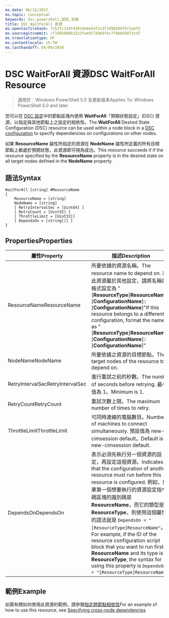 ```yaml
---
ms.date: 06/12/2017
ms.topic: conceptual
keywords: dsc,powershell,設定,安裝
title: DSC WaitForAll 資源
ms.openlocfilehash: 7cb2fc134f4391de0e5df2cd719902097bf2ebf5
ms.sourcegitcommit: cf195b090b3223fa4917206dfec7f0b603873cdf
ms.translationtype: HT
ms.contentlocale: zh-TW
ms.lasthandoff: 04/09/2018
---
```

# <a name="dsc-waitforall-resource"></a><span data-ttu-id="3f3ea-103">DSC WaitForAll 資源</span><span class="sxs-lookup"><span data-stu-id="3f3ea-103">DSC WaitForAll Resource</span></span>

> <span data-ttu-id="3f3ea-104">適用於︰Windows PowerShell 5.0 及更新版本</span><span class="sxs-lookup"><span data-stu-id="3f3ea-104">Applies To: Windows PowerShell 5.0 and later</span></span>

<span data-ttu-id="3f3ea-105">您可以在 [DSC 設定](configurations.md)中的節點區塊內使用 **WaitForAll**「預期狀態設定」(DSC) 資源，以指定與其他節點上之設定的相依性。</span><span class="sxs-lookup"><span data-stu-id="3f3ea-105">The **WaitForAll** Desired State Configuration (DSC) resource can be used within a node block in a [DSC configuration](configurations.md) to specify dependencies on configurations on other nodes.</span></span>

<span data-ttu-id="3f3ea-106">如果 **ResourceName** 屬性所指定的資源在 **NodeName** 屬性所定義的所有目標節點上都處於預期狀態，此資源即可視為成功。</span><span class="sxs-lookup"><span data-stu-id="3f3ea-106">This resource succeeds if if the resource specified by the **ResourceName** property is in the desired state on all target nodes defined in the **NodeName** property.</span></span>


## <a name="syntax"></a><span data-ttu-id="3f3ea-107">語法</span><span class="sxs-lookup"><span data-stu-id="3f3ea-107">Syntax</span></span>

```
WaitForAll [string] #ResourceName
{
    ResourceName = [string]
    NodeName = [string]
    [ RetryIntervalSec = [Uint64] ]
    [ RetryCount = [Uint32] ]
    [ ThrottleLimit = [Uint32]]
    [ DependsOn = [string[]] ]
}
```

## <a name="properties"></a><span data-ttu-id="3f3ea-108">Properties</span><span class="sxs-lookup"><span data-stu-id="3f3ea-108">Properties</span></span>

|  <span data-ttu-id="3f3ea-109">屬性</span><span class="sxs-lookup"><span data-stu-id="3f3ea-109">Property</span></span>  |  <span data-ttu-id="3f3ea-110">描述</span><span class="sxs-lookup"><span data-stu-id="3f3ea-110">Description</span></span>   |
|---|---|
| <span data-ttu-id="3f3ea-111">ResourceName</span><span class="sxs-lookup"><span data-stu-id="3f3ea-111">ResourceName</span></span>| <span data-ttu-id="3f3ea-112">所要依據的資源名稱。</span><span class="sxs-lookup"><span data-stu-id="3f3ea-112">The resource name to depend on.</span></span> <span data-ttu-id="3f3ea-113">若此資源屬於其他設定，請將名稱的格式設定為 "[__ResourceType__]__ResourceName__::[__ConfigurationName__]::[__ConfigurationName__]"</span><span class="sxs-lookup"><span data-stu-id="3f3ea-113">If this resource belongs to a different configuration, format the name as "[__ResourceType__]__ResourceName__::[__ConfigurationName__]::[__ConfigurationName__]"</span></span>|
| <span data-ttu-id="3f3ea-114">NodeName</span><span class="sxs-lookup"><span data-stu-id="3f3ea-114">NodeName</span></span>| <span data-ttu-id="3f3ea-115">所要依據之資源的目標節點。</span><span class="sxs-lookup"><span data-stu-id="3f3ea-115">The target nodes of the resource to depend on.</span></span>|
| <span data-ttu-id="3f3ea-116">RetryIntervalSec</span><span class="sxs-lookup"><span data-stu-id="3f3ea-116">RetryIntervalSec</span></span>| <span data-ttu-id="3f3ea-117">進行重試之前的秒數。</span><span class="sxs-lookup"><span data-stu-id="3f3ea-117">The number of seconds before retrying.</span></span> <span data-ttu-id="3f3ea-118">最小值為 1。</span><span class="sxs-lookup"><span data-stu-id="3f3ea-118">Minimum is 1.</span></span>|
| <span data-ttu-id="3f3ea-119">RetryCount</span><span class="sxs-lookup"><span data-stu-id="3f3ea-119">RetryCount</span></span>| <span data-ttu-id="3f3ea-120">重試次數上限。</span><span class="sxs-lookup"><span data-stu-id="3f3ea-120">The maximum number of times to retry.</span></span>|
| <span data-ttu-id="3f3ea-121">ThrottleLimit</span><span class="sxs-lookup"><span data-stu-id="3f3ea-121">ThrottleLimit</span></span>| <span data-ttu-id="3f3ea-122">可同時連線的電腦數目。</span><span class="sxs-lookup"><span data-stu-id="3f3ea-122">Number of machines to connect simultaneously.</span></span> <span data-ttu-id="3f3ea-123">預設值為 new-cimsession default。</span><span class="sxs-lookup"><span data-stu-id="3f3ea-123">Default is new-cimsession default.</span></span>|
| <span data-ttu-id="3f3ea-124">DependsOn</span><span class="sxs-lookup"><span data-stu-id="3f3ea-124">DependsOn</span></span> | <span data-ttu-id="3f3ea-125">表示必須先執行另一個資源的設定，再設定這個資源。</span><span class="sxs-lookup"><span data-stu-id="3f3ea-125">Indicates that the configuration of another resource must run before this resource is configured.</span></span> <span data-ttu-id="3f3ea-126">例如，如果第一個想要執行的資源設定指令碼區塊的識別碼是 __ResourceName__，而它的類型是 __ResourceType__，則使用這個屬性的語法就是 `DependsOn = "[ResourceType]ResourceName"`。</span><span class="sxs-lookup"><span data-stu-id="3f3ea-126">For example, if the ID of the resource configuration script block that you want to run first is __ResourceName__ and its type is __ResourceType__, the syntax for using this property is `DependsOn = "[ResourceType]ResourceName"`.</span></span>|


## <a name="example"></a><span data-ttu-id="3f3ea-127">範例</span><span class="sxs-lookup"><span data-stu-id="3f3ea-127">Example</span></span>

<span data-ttu-id="3f3ea-128">如需有關如何使用此資源的範例，請參閱[指定跨節點相依性](crossNodeDependencies.md)</span><span class="sxs-lookup"><span data-stu-id="3f3ea-128">For an example of how to use this resource, see [Specifying cross-node dependencies](crossNodeDependencies.md)</span></span>